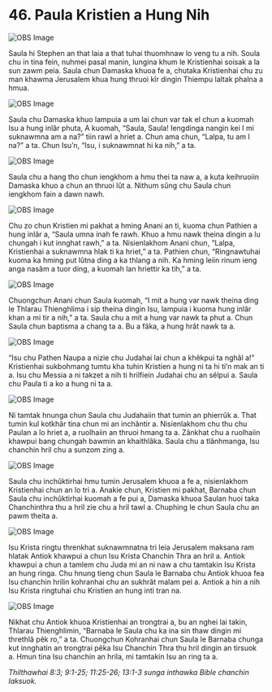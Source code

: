 # 46. Paula Kristien a Hung Nih

![OBS Image](https://cdn.door43.org/obs/jpg/360px/obs-en-46-01.jpg)

Saula hi Stephen an that laia a that tuhai thuomhnaw lo veng tu a nih. Soula chu in tina fein, nuhmei pasal manin, lungina khum le Kristienhai soisak a la sun zawm peia. Saula chun Damaska khuoa fe a, chutaka Kristienhai chu zu man khawma Jerusalem khua hung thruoi kîr dingin Thiempu laltak phalna a hmua.

![OBS Image](https://cdn.door43.org/obs/jpg/360px/obs-en-46-02.jpg)

Saula chu Damaska khuo lampuia a um lai chun var tak el chun a kuomah Isu a hung inlâr phuta, A kuomah, “Saula, Saula! Iengdinga nangin kei I mi suknawmna am a na?” tiin rawl a hriet a. Chun ama chun, “Lalpa, tu am I na?” a ta. Chun Isu’n, “Isu, i suknawmnat hi ka nih,” a ta.

![OBS Image](https://cdn.door43.org/obs/jpg/360px/obs-en-46-03.jpg)

Saula chu a hang tho chun iengkhom a hmu thei ta naw a, a kuta keihruoiin Damaska khuo a chun an thruoi lût a. Nithum sûng chu Saula chun iengkhom fain a dawn nawh.

![OBS Image](https://cdn.door43.org/obs/jpg/360px/obs-en-46-04.jpg)

Chu zo chun Kristien mi pakhat a hming Anani an ti, kuoma chun Pathien a hung inlâr a, “Saula umna inah fe rawh. Khuo a hmu nawk theina dingin a lu chungah i kut innghat rawh,” a ta. Nisienlakhom Anani chun, “Lalpa, Kristienhai a suknawmna hlak ti ka hriet,” a ta. Pathien chun, “Ringnawtuhai kuoma ka hming put lûtna ding a ka thlang a nih. Ka hming leiin rinum ieng anga nasâm a tuor ding, a kuomah lan hriettir ka tih,” a ta.

![OBS Image](https://cdn.door43.org/obs/jpg/360px/obs-en-46-05.jpg)

Chuongchun Anani chun Saula kuomah, “I mit a hung var nawk theina ding le Thlarau Thienghlima i sip theina dingin Isu, lampuia i kuoma hung inlâr khan a mi tir a nih,” a ta. Saula chu a mit a hung var nawk ta phut a. Chun Saula chun baptisma a chang ta a. Bu a fâka, a hung hrât nawk ta a.

![OBS Image](https://cdn.door43.org/obs/jpg/360px/obs-en-46-06.jpg)

“Isu chu Pathen Naupa a nizie chu Judahai lai chun a khêkpui ta nghâl a!” Kristienhai sukbohmang tumtu kha tuhin Kristien a hung ni ta hi ti’n mak an ti a. Isu chu Messia a ni takzet a nih ti hrilfiein Judahai chu an sêlpui a. Saula chu Paula ti a ko a hung ni ta a.

![OBS Image](https://cdn.door43.org/obs/jpg/360px/obs-en-46-07.jpg)

Ni tamtak hnunga chun Saula chu Judahaiin that tumin an phierrûk a. That tumin kul kotkhâr tina chun mi an inchântir a. Nisienlakhom chu thu chu Paulan a lo hriet a, a ruolhaiin an thruoi hmang ta a. Zânkhat chu a ruolhaiin khawpui bang chungah bawmin an khaithlâka. Saula chu a tlânhmanga, Isu chanchin hril chu a sunzom zing a.

![OBS Image](https://cdn.door43.org/obs/jpg/360px/obs-en-46-08.jpg)

Saula chu inchûktirhai hmu tumin Jerusalem khuoa a fe a, nisienlakhom Kristienhai chun an lo tri a. Anakie chun, Kristien mi pakhat, Barnaba chun Saula chu inchûktirhai kuomah a fe pui a, Damaska khuoa Saulan huoi taka Chanchinthra thu a hril zie chu a hril tawl a. Chuphing le chun Saula chu an pawm theita a.

![OBS Image](https://cdn.door43.org/obs/jpg/360px/obs-en-46-09.jpg)

Isu Krista ringtu threnkhat suknawmnatna tri leia Jerusalem maksana ram hlatak Antiok khawpui a chun Isu Krista Chanchin Thra an hril a. Antiok khawpui a chun a tamlem chu Juda mi an ni naw a chu tamtakin Isu Krista an hung ringa. Chu hnung tieng chun Saula le Barnaba chu Antiok khuoa fea Isu chanchin hrilin kohranhai chu an sukhrât malam pei a. Antiok a hin a nih Isu Krista ringtuhai chu Kristien an hung inti tran na.

![OBS Image](https://cdn.door43.org/obs/jpg/360px/obs-en-46-10.jpg)

Nikhat chu Antiok khuoa Kristienhai an trongtrai a, bu an nghei lai takin, Thlarau Thienghlimin, “Barnaba le Saula chu ka ina sin thaw dingin mi threthlâ pêk ro,” a ta. Chuongchun Kohranhai chun Saula le Barnaba chunga kut innghatin an trongtrai pêka Isu Chanchin Thra thu hril dingin an tirsuok a. Hmun tina Isu chanchin an hrila, mi tamtakin Isu an ring ta a.

_Thilthawhai 8:3; 9:1-25; 11:25-26; 13:1-3 sunga inthawka Bible chanchin laksuok._